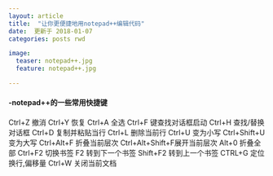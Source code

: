 ```yaml
---
layout: article
title:  "让你更便捷地用notepad++编辑代码"
date:  更新于 2018-01-07
categories: posts rwd

image:
  teaser: notepad++.jpg
  feature: notepad++.jpg

---
```




####  -notepad++的一些常用快捷键

Ctrl+Z 撤消
Ctrl+Y 恢复
Ctrl+A 全选
Ctrl+F 键查找对话框启动
Ctrl+H 查找/替换对话框
Ctrl+D 复制并粘贴当行
Ctrl+L 删除当前行
Ctrl+U 变为小写
Ctrl+Shift+U 变为大写
Ctrl+Alt+F 折叠当前层次
Ctrl+Alt+Shift+F展开当前层次
Alt+0 折叠全部
Ctrl+F2 切换书签
F2 转到下一个书签
Shift+F2 转到上一个书签
CTRL+G 定位换行,偏移量
Ctrl+W 关闭当前文档